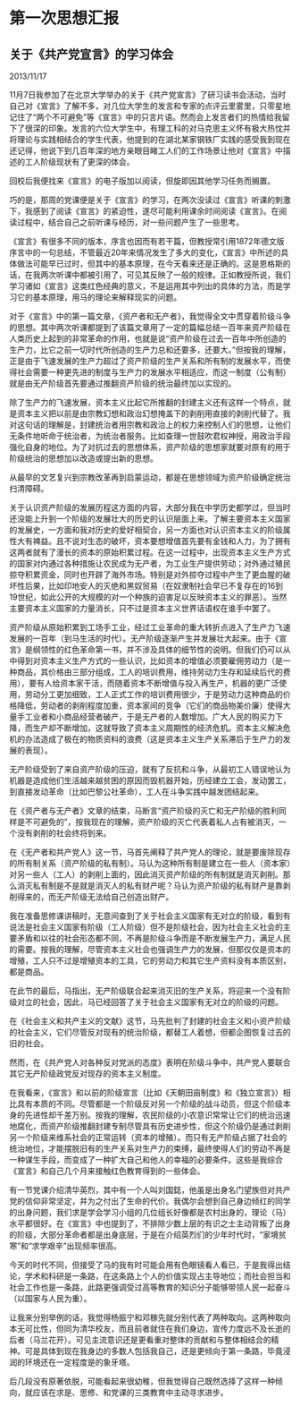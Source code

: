 # 第一次思想汇报
## 关于《共产党宣言》的学习体会

2013/11/17

11月7日我参加了在北京大学举办的关于《共产党宣言》了研习读书会活动，当时自己对《宣言》了解不多，对几位大学生的发言和专家的点评云里雾里，只零星地记住了“两个不可避免”等《宣言》中的只言片语。然而会上发言者们的热情给我留下了很深的印象。发言的六位大学生中，有理工科的对马克思主义怀有极大热忱并将理论与实践相结合的学生代表，他提到的在湖北某家钢铁厂实践的感受我到现在还记得，他说下到几百年深的地方亲眼目睹工人们的工作场景让他对《宣言》中描述的工人阶级现状有了更深的体会。

回校后我便找来《宣言》的电子版加以阅读，但旋即因其他学习任务而搁置。

巧的是，那周的党课便是关于《宣言》的学习，在两次没读过《宣言》听课的刺激下，我感到了阅读《宣言》的紧迫性，遂尽可能利用课余时间阅读《宣言》。在阅读过程中，结合自己之前听课与经历，对一些问题产生了一些思考。

《宣言》有很多不同的版本，序言也因而有若干篇，但教授常引用1872年德文版序言中的一句总结，不管最近20年来情况发生了多大的变化，《宣言》中所述的具体做法可能早已过时，但其中的基本原理，在今天看来还是正确的。这是恩格斯的话，在我两次听课中都被引用了，可见其反映了一般的规律。正如教授所说，我们学习诸如《宣言》这类红色经典的意义，不是运用其中列出的具体的方法，而是学习它的基本原理，用马的理论来解释现实的问题。

对于《宣言》中的第一篇文章，《资产者和无产者》，我觉得全文中贯穿着阶级斗争的思想。其中两次听课都提到了该篇文章用了一定的篇幅总结一百年来资产阶级在人类历史上起到的非常革命的作用，也就是说“资产阶级在过去一百年中所创造的生产力，比它之前一切时代所创造的生产力总和还要多，还要大。”但按我的理解，正是由于飞速发展的生产力超过了资产阶级的生产关系和所有制的发展水平，而使得社会需要一种更先进的制度与生产力的发展水平相适应，而这一制度（公有制）就是由无产阶级首先要通过推翻资产阶级的统治最终加以实现的。

除了生产力的飞速发展，资本主义比起它所推翻的封建主义还有这样一个特点，就是资本主义把以前是由宗教幻想和政治幻想掩盖下的剥削用直接的剥削代替了。我对这句话的理解是，封建统治者用宗教和政治上的权力来控制人们的思想，让他们无条件地听命于统治者，为统治者服务。比如查理一世鼓吹君权神授，用政治手段强化自身的地位。为了对抗过去的思想体系，资产阶级的思想家就要对原有的用于阶级统治的思想加以改造或提出新的思想。

从最早的文艺复兴到宗教改革再到启蒙运动，都是在思想领域为资产阶级确定统治扫清障碍。

关于认识资产阶级的发展历程这方面的内容，大部分我在中学历史都学过，但当时还没能上升到一个阶级的发展壮大的历史的认识层面上来。了解主要资本主义国家的发展史，一方面和我对历史的爱好相契合，另一方面也对认识资本主义的阶级属性大有裨益。且不说对生态的破坏，资本要想增值首先要有金钱和人力，为了拥有这两者就有了漫长的资本的原始积累过程。在这一过程中，出现资本主义生产方式的国家对内通过各种措施让农民成为无产者，为工业生产提供劳动；对外通过殖民掠夺积累资金，同时也开辟了海外市场。特别是对外掠夺过程中产生了更血腥的破坏性后果，比如印地安人的灭绝和黑奴贸易（在奴隶制社会早已不复存在的16到19世纪，如此公开的大规模的对一个种族的迫害足以反映资本主义的罪恶）。当然主要资本主义国家的力量消长，只不过是资本主义世界话语权在谁手中罢了。

资产阶级从原始积累到工场手工业，经过工业革命的重大转折点进入了生产力飞速发展的一百年（到马生活的时代）。无产阶级逐渐产生并发展壮大起来。由于《宣言》是纲领性的红色革命第一书，并不涉及具体的细节性的说明。但我们仍可以从中得到对资本主义生产方式的一些认识，比如资本的增值必须要雇佣劳动力（是一种商品，其价格由三部分组成，工人的培训费用，维持劳动力生存和延续后代的费用），要有人给资本家干活，而随着资本不断增值与投入再生产，机器的更广泛使用，劳动分工更加细致，工人正式工作的培训费用很少，于是劳动力这种商品的价格降低，劳动者的剥削程度加重，资本家间的竞争（它们的商品物美价廉）使得大量手工业者和小商品经营者破产，于是无产者的人数增加。广大人民的购买力下降，而生产却不断增加，这就导致了资本主义周期性的经济危机。资本主义解决危机的办法造成了极在的物质资料的浪费（这是资本主义生产关系滞后于生产力的发展的表现）。

无产阶级受到了来自资产阶级的压迫，就有了反抗和斗争，从最初工人错误地认为机器是造成他们生活越来越贫困的原因而毁机器开始，历经建立工会，发动罢工，到直接发动革命（比如巴黎公社革命），工人在斗争实践中越发团结起来。

在《资产者与无产者》文章的结束，马断言“资产阶级的灭亡和无产阶级的胜利同样是不可避免的”，按我现在的理解，资产阶级的灭亡代表着私人占有被消灭，一个没有剥削的社会终将到来。

在《无产者和共产党人》这一节，马首先阐释了共产党人的理论，就是要废除现存的所有制关系（资产阶级的私有制）。马认为这种所有制是建立在一些人（资本家）对另一些人（工人）的剥削上面的，因此消灭资产阶级的所有制就是消灭剥削。那么消灭私有制是不是就是消灭人的私有财产呢？马认为资产阶级的私有财产是靠剥削得来的，而无产阶级无法给自己创造出财产。

我在准备思修课讲稿时，无意间查到了关于社会主义国家有无对立的阶级，看到有说法是社会主义国家有阶级（工人阶级）但不是阶级社会，因为社会主义社会的主要矛盾和以往的社会形态都不同，不再是阶级斗争而是不断发展生产力，满足人民的需要。按我的理解，尽管资本主义社会也强调生产力的发展，但那仅仅是资本的增殖，工人只不过是增殖资本的工具，它的劳动力和其它生产资料没有本质区别，都是商品。

在此节的最后，马指出，无产阶级联合起来消灭旧的生产关系，将迎来一个没有阶级对立的社会，因此，马已经回答了关于社会主义国家有无对立的阶级的问题。

在《社会主义和共产主义的文献》这节，马先批判了封建的社会主义和小资产阶级的社会主义，它们尽管反对现有的统治阶级，都替工人着想，但都企图恢复过去的旧的社会。

然而，在《共产党人对各种反对党派的态度》表明在阶级斗争中，共产党人要联合其它无产阶级政党反对现存的资本主义制度。

在我看来，《宣言》和以前的阶级宣言（比如《天朝田亩制度》和《独立宣言》）相比具有本质的不同。尽管都是一个阶级反对另一个阶级的战斗动员，但这个阶级本身的先进性却千差万别。按我的理解，农民阶级的小农意识常常让它们的统治迅速地腐化，而资产阶级推翻封建专制尽管具有历史进步性，但这个阶级仍是通过剥削另一个阶级来维系社会的正常运转（资本的增殖）。而只有无产阶级占据了社会的统治地位，才能摆脱旧有的生产关系对生产力的束缚，最终使得人们的劳动不再是一种谋生手段，而变成了一种扩大自己和他人的幸福的必要条件。这些是我综合《宣言》和自己几个月来接触红色教育得到的一些体会。

有一节党课介绍清华英烈，其中有一个人叫刘国鋕，他虽是出身名门望族但对共产党的信仰非常坚定，并为之付出了生命的代价。我偶尔会想到自己身边倾红的同学的出身问题，我们求是学会学习小组的几位组长好像都是农村出身的，理论（马）水平都很好。在《宣言》中也提到了，不排除少数上层的有识之士主动背叛了出身的阶级，大部分革命者都是出身底层，于是在介绍英烈们的少年时代时，“家境贫寒”和“求学艰辛”出现频率很高。

今天的时代不同，但接受了马的我有时可能会用有色眼镜看人看已，于是我得出结论，学术和科研是一条路，在这条路上个人的价值实现占主导地位；而社会担当和社会工作也是一条路，此路更强调受过高等教育的知识分子能够带领人民一起奋斗（以国家与人民为重）。

让我来分别举例的话，我觉得杨振宁和邓稼先就分别代表了两种取向。这两种取向本无可比性，但同为清华校友，而且前者就住在我们身边，宣传力度远不及长逝的后者（马兰花开）。可见主流意识还是更看重对整体的贡献和与整体相结合的精神。可是具体到现在我身边的多数人包括我自己，还是更倾向于第一条路，毕竟浸润的环境还在一定程度是的象牙塔。

后几段没有原著依脱，可能看起来很幼稚，但我觉得自己既然选择了这样一种倾向，就应该在求是、思修、和党课的三类教育中主动寻求进步。